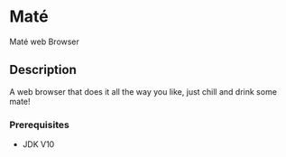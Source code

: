 # Maté
Maté web Browser

## Description
A web browser that does it all the way you like, just chill and drink some mate!

### Prerequisites
* JDK V10